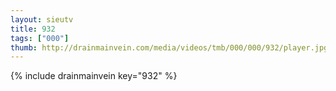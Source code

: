 ```yaml
--- 
layout: sieutv
title: 932
tags: ["000"]
thumb: http://drainmainvein.com/media/videos/tmb/000/000/932/player.jpg
---
```

{% include drainmainvein key="932" %} 
